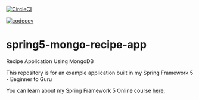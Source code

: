 [![CircleCI](https://circleci.com/gh/galexandrade/spring5-mongo-recipe-app-master.svg?style=svg)](https://circleci.com/gh/galexandrade/spring5-mongo-recipe-app-master)

[![codecov](https://codecov.io/gh/galexandrade/spring5-mongo-recipe-app-master/branch/master/graph/badge.svg)](https://codecov.io/gh/galexandrade/spring5-mongo-recipe-app-master)

# spring5-mongo-recipe-app
Recipe Application Using MongoDB

This repository is for an example application built in my Spring Framework 5 - Beginner to Guru

You can learn about my Spring Framework 5 Online course [here.](http://courses.springframework.guru/p/spring-framework-5-begginer-to-guru/?product_id=363173)